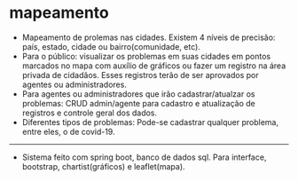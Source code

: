 # mapeamento
- Mapeamento de prolemas nas cidades. Existem 4 níveis de precisão: país, estado, cidade ou bairro(comunidade, etc).
- Para o público: visualizar os problemas em suas cidades em pontos marcados no mapa com auxílio de gráficos ou fazer um registro na área privada de cidadãos. Esses registros terão de ser aprovados por agentes ou administradores.
- Para agentes ou administradores que irão cadastrar/atualzar os problemas: CRUD admin/agente para cadastro e atualização de registros e controle geral dos dados.
- Diferentes tipos de problemas: Pode-se cadastrar qualquer problema, entre eles, o de covid-19.


--------------------------------------------------------------------------------------------
- Sistema feito com spring boot, banco de dados sql. Para interface, bootstrap, chartist(gráficos) e leaflet(mapa).
